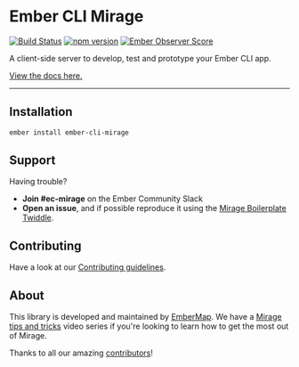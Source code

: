# Ember CLI Mirage

[![Build Status](https://travis-ci.org/samselikoff/ember-cli-mirage.svg?branch=master)](https://travis-ci.org/samselikoff/ember-cli-mirage)
[![npm version](https://badge.fury.io/js/ember-cli-mirage.svg)](http://badge.fury.io/js/ember-cli-mirage)
[![Ember Observer Score](http://emberobserver.com/badges/ember-cli-mirage.svg)](http://emberobserver.com/addons/ember-cli-mirage)

A client-side server to develop, test and prototype your Ember CLI app.

[View the docs here.](http://www.ember-cli-mirage.com/)

----

## Installation

```sh
ember install ember-cli-mirage
```

## Support

Having trouble?

- **Join #ec-mirage** on the Ember Community Slack
- **Open an issue**, and if possible reproduce it using the [Mirage Boilerplate Twiddle](https://ember-twiddle.com/ec3a4c625c43e7a38f3c6c0c1b8232ec?openFiles=twiddle.json%2C).

## Contributing

Have a look at our [Contributing guidelines](./CONTRIBUTING.md).

## About

This library is developed and maintained by [EmberMap](https://embermap.com/). We have a [Mirage tips and tricks](https://embermap.com/topics/mirage-tips-and-tricks) video series if you're looking to learn how to get the most out of Mirage.

Thanks to all our amazing [contributors](https://github.com/samselikoff/ember-cli-mirage/graphs/contributors)!
